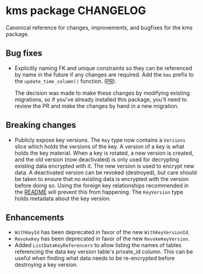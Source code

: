 # kms package CHANGELOG

Canonical reference for changes, improvements, and bugfixes for the kms package.

## Bug fixes
* Explicitly naming FK and unique constraints so they can be referenced by name
  in the future if any changes are required. Add the `kms` prefix to the
  `update_time_column()` function. 
  ([PR](https://github.com/hashicorp/go-kms-wrapping/pull/88)).

  The decision was made to make these changes by modifying existing migrations,
  so if you've already installed this package, you'll need to review the PR and
  make the changes by hand in a new migration.

## Breaking changes
* Publicly expose key versions.
  The `Key` type now contains a `Versions` slice which holds the versions of the key.
  A version of a key is what holds the key material. When a key is rotated, a new
  version is created, and the old version (now deactivated) is only used for
  decrypting existing data encrypted with it. The new version is used to encrypt
  new data. A deactivated version can be revoked (destroyed), but care should be
  taken to ensure that no existing data is encrypted with the version before doing so.
  Using the foreign key relationships recommended in the [README](./README.md) will
  prevent this from happening.
  The `KeyVersion` type holds metadata about the key version.

## Enhancements
* `WithKeyId` has been deprecated in favor of the new `WithKeyVersionId`.
* `RevokeKey` has been deprecated in favor of the new `RevokeKeyVersion`.
* Added `ListDataKeyReferencers` to allow listing the names of tables referencing the
  data key version table's private_id column. This can be useful when finding what
  data needs to be re-encrypted before destroying a key version.

